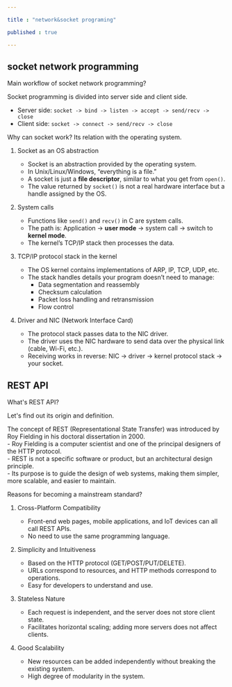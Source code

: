 ```yaml
---

title : "network&socket programing"

published : true

---
```


## socket network programming

Main workflow of socket network programming?

Socket programming is divided into server side and client side.

- Server side: `socket -> bind -> listen -> accept -> send/recv -> close`  
- Client side: `socket -> connect -> send/recv -> close`

Why can socket work? Its relation with the operating system.

1. Socket as an OS abstraction
	- Socket is an abstraction provided by the operating system.  
	- In Unix/Linux/Windows, “everything is a file.”  
	- A socket is just a **file descriptor**, similar to what you get from `open()`.  
	- The value returned by `socket()` is not a real hardware interface but a handle assigned by the OS.

2. System calls
	- Functions like `send()` and `recv()` in C are system calls.  
	- The path is: Application → **user mode** → system call → switch to **kernel mode**.  
	- The kernel’s TCP/IP stack then processes the data.

3. TCP/IP protocol stack in the kernel
	- The OS kernel contains implementations of ARP, IP, TCP, UDP, etc.  
	- The stack handles details your program doesn’t need to manage:  
	  - Data segmentation and reassembly  
	  - Checksum calculation  
	  - Packet loss handling and retransmission  
	  - Flow control

4. Driver and NIC (Network Interface Card)
	- The protocol stack passes data to the NIC driver.  
	- The driver uses the NIC hardware to send data over the physical link (cable, Wi-Fi, etc.).  
	- Receiving works in reverse: NIC → driver → kernel protocol stack → your socket.



## REST API

What's REST API?

Let's find out its origin and definition.

The concept of REST (Representational State Transfer) was introduced by Roy Fielding in his doctoral dissertation in 2000.  
	- Roy Fielding is a computer scientist and one of the principal designers of the HTTP protocol.  
	- REST is not a specific software or product, but an architectural design principle.  
	- Its purpose is to guide the design of web systems, making them simpler, more scalable, and easier to maintain.  

Reasons for becoming a mainstream standard?

1. Cross-Platform Compatibility
   - Front-end web pages, mobile applications, and IoT devices can all call REST APIs.  
   - No need to use the same programming language.  

2. Simplicity and Intuitiveness
   - Based on the HTTP protocol (GET/POST/PUT/DELETE).  
   - URLs correspond to resources, and HTTP methods correspond to operations.  
   - Easy for developers to understand and use.  

3. Stateless Nature
   - Each request is independent, and the server does not store client state.  
   - Facilitates horizontal scaling; adding more servers does not affect clients.  

4. Good Scalability 
   - New resources can be added independently without breaking the existing system.  
   - High degree of modularity in the system.  